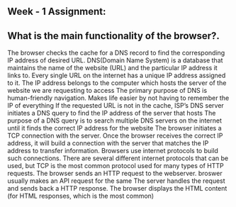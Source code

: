 
Week - 1 Assignment:
----------------------------------------------------------------------------------------------------------------------------------------




What is the main functionality of the browser?.
---------------------------------------------------

The browser checks the cache for a DNS record to find the corresponding IP address of desired URL.
DNS(Domain Name System) is a database that maintains the name of the website (URL) and the particular IP address it links to. Every single URL on the internet has a unique IP address assigned to it. The IP address belongs to the computer which hosts the server of the website we are requesting to access
The primary purpose of DNS is human-friendly navigation. Makes life easier by not having to remember the IP of everything
If the requested URL is not in the cache, ISP’s DNS server initiates a DNS query to find the IP address of the server that hosts
The purpose of a DNS query is to search multiple DNS servers on the internet until it finds the correct IP address for the website
The browser initiates a TCP connection with the server.
Once the browser receives the correct IP address, it will build a connection with the server that matches the IP address to transfer information. Browsers use internet protocols to build such connections. There are several different internet protocols that can be used, but TCP is the most common protocol used for many types of HTTP requests.
The browser sends an HTTP request to the webserver.
broswer usually makes an API request for the same
The server handles the request and sends back a HTTP response.
The browser displays the HTML content (for HTML responses, which is the most common)
